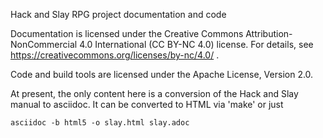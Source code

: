 Hack and Slay RPG project documentation and code

Documentation is licensed under the Creative Commons
Attribution-NonCommercial 4.0 International (CC BY-NC 4.0) license. For
details, see https://creativecommons.org/licenses/by-nc/4.0/ .

Code and build tools are licensed under the Apache License, Version 2.0.

At present, the only content here is a conversion of the Hack and Slay
manual to asciidoc. It can be converted to HTML via 'make' or just

    asciidoc -b html5 -o slay.html slay.adoc

